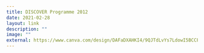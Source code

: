 ```yaml
---
title: DISCOVER Programme 2012
date: 2021-02-28
layout: link
description: ""
image: ""
external: https://www.canva.com/design/DAFaDXAHKI4/9QJTdLvYs7LdowI5BCCFGw/view?mode=prototype
---
```


